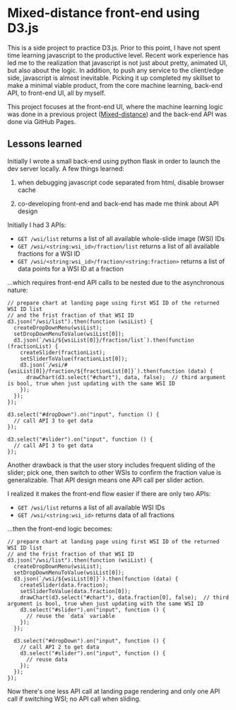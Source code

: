 # Mixed-distance front-end using D3.js

This is a side project to practice D3.js. Prior to this point, I have not spent time learning javascript to the productive level. Recent work experience has led me to the realization that javascript is not just about pretty, animated UI, but also about the logic. In addition, to push any service to the client/edge side, javascript is almost inevitable. Picking it up completed my skillset to make a minimal viable product, from the core machine learning, back-end API, to front-end UI, all by myself.

This project focuses at the front-end UI, where the machine learning logic was done in a previous project ([Mixed-distance](https://github.com/hungyiwu/mixed-distance)) and the back-end API was done via GitHub Pages.

## Lessons learned

Initially I wrote a small back-end using python flask in order to launch the dev server locally. A few things learned:

1. when debugging javascript code separated from html, disable browser cache

2. co-developing front-end and back-end has made me think about API design

Initially I had 3 APIs:
- `GET /wsi/list` returns a list of all available whole-slide image (WSI) IDs
- `GET /wsi/<string:wsi_id>/fraction/list` returns a list of all available fractions for a WSI ID
- `GET /wsi/<string:wsi_id>/fraction/<string:fraction>` returns a list of data points for a WSI ID at a fraction

...which requires front-end API calls to be nested due to the asynchronous nature:
```
// prepare chart at landing page using first WSI ID of the returned WSI ID list
// and the frist fraction of that WSI ID
d3.json("/wsi/list").then(function (wsiList) {
  createDropDownMenu(wsiList);
  setDropDownMenuToValue(wsiList[0]);
  d3.json(`/wsi/${wsiList[0]}/fraction/list`).then(function (fractionList) {
    createSlider(fractionList);
    setSliderToValue(fractionList[0]);
    d3.json(`/wsi/#{wsiList[0]}/fraction/${fractionList[0]}`).then(function (data) {
      drawChart(d3.select("#chart"), data, false);  // third argument is bool, true when just updating with the same WSI ID
    });
  });
});

d3.select("#dropDown").on("input", function () {
  // call API 3 to get data
});

d3.select("#slider").on("input", function () {
  // call API 3 to get data
});
```

Another drawback is that the user story includes frequent sliding of the slider; pick one, then switch to other WSIs to confirm the fraction value is generalizable. That API design means one API call per slider action.

I realized it makes the front-end flow easier if there are only two APIs:
- `GET /wsi/list` returns a list of all available WSI IDs
- `GET /wsi/<string:wsi_id>` returns data of all fractions

...then the front-end logic becomes:

```
// prepare chart at landing page using first WSI ID of the returned WSI ID list
// and the frist fraction of that WSI ID
d3.json("/wsi/list").then(function (wsiList) {
  createDropDownMenu(wsiList);
  setDropDownMenuToValue(wsiList[0]);
  d3.json(`/wsi/${wsiList[0]}`).then(function (data) {
    createSlider(data.fraction);
    setSliderToValue(data.fraction[0]);
    drawChart(d3.select("#chart"), data.fraction[0], false);  // third argument is bool, true when just updating with the same WSI ID
    d3.select("#slider").on("input", function () {
      // reuse the `data` variable
    });
  });
  
  d3.select("#dropDown").on("input", function () {
    // call API 2 to get data
    d3.select("#slider").on("input", function () {
      // reuse data
    });
  });
});
```

Now there's one less API call at landing page rendering and only one API call if switching WSI; no API call when sliding.
